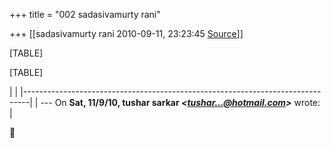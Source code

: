 +++
title = "002 sadasivamurty rani"

+++
[[sadasivamurty rani	2010-09-11, 23:23:45 [Source](https://groups.google.com/g/bvparishat/c/-U8B5T0EiSc)]]



[TABLE]

[TABLE]

|                                                                               | |-------------------------------------------------------------------------------| | --- On **Sat, 11/9/10, tushar sarkar *\<[tushar...@hotmail.com]()\>*** wrote: |



